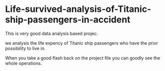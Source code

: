 # Life-survived-analysis-of-Titanic-ship-passengers-in-accident

This is very good data analysis based projec.

we analysis the life expency of Titanic ship passengers who have the prior possibility to live in.

When you take a good flash back on the project file you can goodly see the whole operations.
